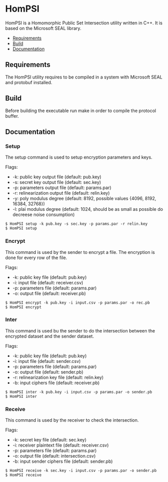 # HomPSI

HomPSI is a Homomorphic Public Set Intersection utility written in C++. It is based on the Microsoft SEAL library.
- [Requirements](#requirements)
- [Build](#build)
- [Documentation](#documentation)

## Requirements
The HomPSI utility requires to be compiled in a system with Microsoft SEAL and protobuf installed.

## Build
Before building the executable run make in order to compile the protocol buffer.

## Documentation

### Setup
The setup command is used to setup encryption parameters and keys. 

Flags:
- -k: public key output file (default: pub.key)
- -s: secret key output file (default: sec.key)
- -p: parameters output file (default: params.par)
- -r: relinearization output file (default: relin.key)
- -y: poly modulus degree (default: 8192, possible values {4096, 8192, 16384, 32768})
- -l: plai modulus degree (default: 1024, should be as small as possible do decreese noise consumption)
```console
$ HomPSI setup -k pub.key -s sec.key -p params.par -r relin.key
$ HomPSI setup
```

### Encrypt
This command is used by the sender to encrypt a file. The encryption is done for every row of the file.

Flags: 
- -k: public key file (default: pub.key)
- -i: input file (default: receiver.csv)
- -p: parameters file (default: params.par)
- -o: output file (default: receiver.pb)

```console
$ HomPSI encrypt -k pub.key -i input.csv -p params.par -o rec.pb
$ HomPSI encrypt
```

### Inter
This command is used bu the sender to do the intersection between the encrypted dataset and the sender dataset.

Flags:
- -k: public key file (default: pub.key)
- -i: input file (default: sender.csv)
- -p: parameters file (default: params.par)
- -o: output file (default: sender.pb)
- -r: relinearization key file (default: relin.key)
- -b: input ciphers file (default: receiver.pb)
```console
$ HomPSI inter -k pub.key -i input.csv -p params.par -o sender.pb
$ HomPSI inter
```

### Receive
This command is used by the receiver to check the intersection.

Flags:
- -k: secret key file (default: sec.key)
- -i: receiver plaintext file (default: receiver.csv)
- -p: parameters file (default: params.par)
- -o: output file (default: intersection.csv)
- -b: input sender ciphers file (default: sender.pb)
```console
$ HomPSI receive -k sec.key -i input.csv -p params.par -o sender.pb
$ HomPSI receive
```